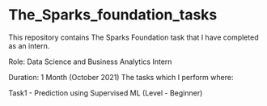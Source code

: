 # The_Sparks_foundation_tasks
This repository contains The Sparks Foundation task that I have completed as an intern.

Role: Data Science and Business Analytics Intern

Duration: 1 Month (October 2021)
The tasks which I perform where:

Task1 - Prediction using Supervised ML (Level - Beginner)
